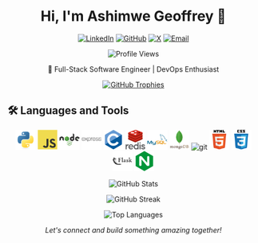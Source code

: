 <h1 align="center">Hi, I'm Ashimwe Geoffrey 👋</h1>
<p align="center">
  <a href="https://www.linkedin.com/in/ashimwe-geoffrey/"><img src="https://img.shields.io/badge/-LinkedIn-blue?style=flat-square&logo=Linkedin&logoColor=white" alt="LinkedIn"></a>
  <a href="https://github.com/AshimweGeoffrey"><img src="https://img.shields.io/badge/-GitHub-181717?style=flat-square&logo=github" alt="GitHub"></a>
  <a href="https://x.com/GeoffreyAshimwe"><img src="https://img.shields.io/badge/-black?style=flat-square&logo=x&logoColor=Black" alt="X"></a>
  <a href="mailto:ashimwegeoffrey@gmail.com"><img src="https://img.shields.io/badge/-Email-D14836?style=flat-square&logo=gmail&logoColor=white" alt="Email"></a>
</p>

<p align="center">
  <img src="https://komarev.com/ghpvc/?username=AshimweGeoffrey&style=flat-square&color=blue" alt="Profile Views">
</p>

<p align="center">🚀 Full-Stack Software Engineer | DevOps Enthusiast</p>

<p align="center">
  <a href="https://github.com/ryo-ma/github-profile-trophy">
    <img src="https://github-profile-trophy.vercel.app/?username=AshimweGeoffrey&theme=darkhub&no-frame=true&no-bg=false&margin-w=4" alt="GitHub Trophies">
  </a>
</p>

## 🛠️ Languages and Tools
<p align="center">
  <img src="https://raw.githubusercontent.com/devicons/devicon/master/icons/python/python-original.svg" alt="python" width="40" height="40"/>
  <img src="https://raw.githubusercontent.com/devicons/devicon/master/icons/javascript/javascript-original.svg" alt="javascript" width="40" height="40"/>
  <img src="https://raw.githubusercontent.com/devicons/devicon/master/icons/nodejs/nodejs-original-wordmark.svg" alt="nodejs" width="40" height="40"/>
  <img src="https://raw.githubusercontent.com/devicons/devicon/master/icons/express/express-original-wordmark.svg" alt="express" width="40" height="40"/>
  <img src="https://raw.githubusercontent.com/devicons/devicon/master/icons/c/c-original.svg" alt="c" width="40" height="40"/>
  <img src="https://raw.githubusercontent.com/devicons/devicon/master/icons/redis/redis-original-wordmark.svg" alt="redis" width="40" height="40"/>
  <img src="https://raw.githubusercontent.com/devicons/devicon/master/icons/mysql/mysql-original-wordmark.svg" alt="mysql" width="40" height="40"/>
  <img src="https://raw.githubusercontent.com/devicons/devicon/master/icons/mongodb/mongodb-original-wordmark.svg" alt="mongodb" width="40" height="40"/>
  <img src="https://www.vectorlogo.zone/logos/git-scm/git-scm-icon.svg" alt="git" width="40" height="40"/>
  <img src="https://raw.githubusercontent.com/devicons/devicon/master/icons/html5/html5-original-wordmark.svg" alt="html5" width="40" height="40"/>
  <img src="https://raw.githubusercontent.com/devicons/devicon/master/icons/css3/css3-original-wordmark.svg" alt="css3" width="40" height="40"/>
  <img src="https://raw.githubusercontent.com/devicons/devicon/master/icons/flask/flask-original-wordmark.svg" alt="flask" width="40" height="40"/>
  <img src="https://raw.githubusercontent.com/devicons/devicon/master/icons/nginx/nginx-original.svg" alt="nginx" width="40" height="40"/>
</p>

<p align="center">
  <img src="https://github-readme-stats.vercel.app/api?username=AshimweGeoffrey&show_icons=true&theme=radical&count_private=true&include_all_commits=true" alt="GitHub Stats" />
</p>

<p align="center">
  <img src="https://github-readme-streak-stats.herokuapp.com/?user=AshimweGeoffrey&theme=radical&include_all_commits=true" alt="GitHub Streak" />
</p>

<p align="center">
  <img src="https://github-readme-stats.vercel.app/api/top-langs/?username=AshimweGeoffrey&layout=compact&theme=radical&count_private=true&include_all_commits=true" alt="Top Languages" />
</p>

<p align="center">
  <i>Let's connect and build something amazing together!</i>
</p>
